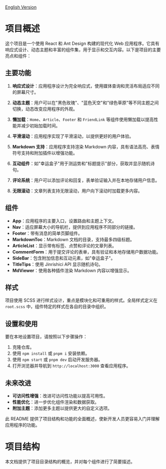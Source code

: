 [English Version](README.md) 
# 项目概述

这个项目是一个使用 React 和 Ant Design 构建的现代化 Web 应用程序。它具有响应式设计、动态主题和丰富的组件集，用于显示和交互内容。以下是项目的主要亮点和组件：

## 主要功能

1. **响应式设计**：应用程序设计为完全响应式，使用媒体查询和灵活布局适应不同的屏幕尺寸。

2. **动态主题**：用户可以在"黑色玫瑰"、"蓝色天空"和"绿色草原"等不同主题之间切换，动态改变应用程序的外观。

3. **懒加载**：`Home`、`Article`、`Footer` 和 `FriendLink` 等组件使用懒加载以提高性能并减少初始加载时间。

4. **平滑滚动**：应用程序实现了平滑滚动，以提供更好的用户体验。

5. **Markdown 支持**：应用程序支持渲染 Markdown 内容，具有语法高亮、表情符号支持和附加插件以增强功能。

6. **互动组件**：如"幸运盒子"用于测运势和"标题提示"部分，获取并显示随机诗句。

7. **评论系统**：用户可以添加评论和回复，表单验证输入并在本地存储用户信息。

8. **无限滚动**：文章列表支持无限滚动，用户向下滚动时加载更多内容。

## 组件

- **App**：应用程序的主要入口，设置路由和主题上下文。
- **Nav**：适应屏幕大小的导航栏，提供到应用程序不同部分的链接。
- **Footer**：带有消息的简单页脚组件。
- **MarkdownToc**：Markdown 文档的目录，支持最多四级标题。
- **ArticleList**：显示带有标签、点赞和评论的文章列表。
- **CommentForm**：用于提交评论的表单，具有验证和本地存储用户数据功能。
- **SideBar**：包含附加信息和互动元素，如"幸运盒子"。
- **TitleTips**：使用 Jinrishici API 显示随机诗句。
- **MdViewer**：使用各种插件渲染 Markdown 内容以增强显示。

## 样式

项目使用 SCSS 进行样式设计，重点是模块化和可重用的样式。全局样式定义在 `root.scss` 中，组件特定的样式在各自的目录中组织。

## 设置和使用

要在本地设置项目，请按照以下步骤操作：

1. 克隆仓库。
2. 使用 `npm install` 或 `pnpm i` 安装依赖。
3. 使用 `npm start` 或 `pnpm dev` 启动开发服务器。
4. 打开浏览器并导航到 `http://localhost:3000` 查看应用程序。

## 未来改进

- **可访问性增强**：改进可访问性功能以提高可用性。
- **性能优化**：进一步优化组件渲染和数据获取。
- **附加主题**：添加更多主题以提供更大的自定义选项。

此 README 提供了项目结构和功能的全面概述，使新开发人员更容易入门并理解应用程序的功能。

# 项目结构

本文档提供了项目目录结构的概览，并对每个组件进行了简要描述。

